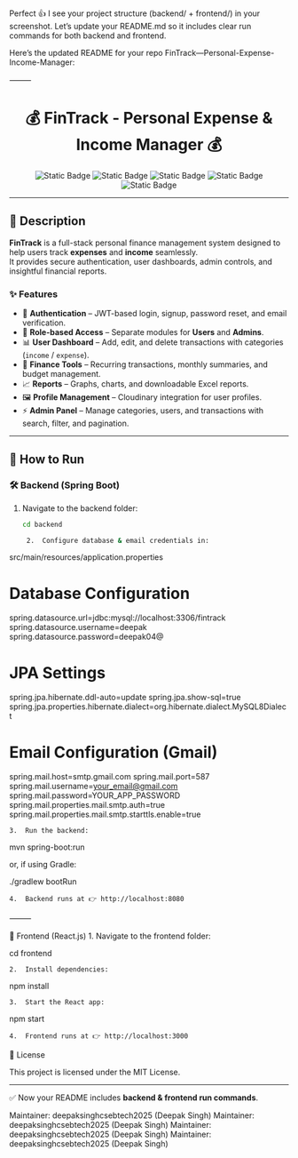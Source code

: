 Perfect 👍 I see your project structure (backend/ + frontend/) in your screenshot.
Let’s update your README.md so it includes clear run commands for both backend and frontend.

Here’s the updated README for your repo FinTrack—Personal-Expense-Income-Manager:

⸻


<h1 align="center">💰 FinTrack - Personal Expense & Income Manager 💰</h1>

<p align="center">
  <img alt="Static Badge" src="https://img.shields.io/badge/Spring%20Boot-darkgreen?style=for-the-badge">
  <img alt="Static Badge" src="https://img.shields.io/badge/React.js-blue?style=for-the-badge">
  <img alt="Static Badge" src="https://img.shields.io/badge/MySQL-red?style=for-the-badge">
  <img alt="Static Badge" src="https://img.shields.io/badge/CSS-purple?style=for-the-badge">
  <img alt="Static Badge" src="https://img.shields.io/badge/JWT-orange?style=for-the-badge">
</p>

---

## 📌 Description

**FinTrack** is a full-stack personal finance management system designed to help users track **expenses** and **income** seamlessly.  
It provides secure authentication, user dashboards, admin controls, and insightful financial reports.

### ✨ Features
- 🔑 **Authentication** – JWT-based login, signup, password reset, and email verification.  
- 👥 **Role-based Access** – Separate modules for **Users** and **Admins**.  
- 📊 **User Dashboard** – Add, edit, and delete transactions with categories (`income` / `expense`).  
- 📅 **Finance Tools** – Recurring transactions, monthly summaries, and budget management.  
- 📈 **Reports** – Graphs, charts, and downloadable Excel reports.  
- 🖼 **Profile Management** – Cloudinary integration for user profiles.  
- ⚡ **Admin Panel** – Manage categories, users, and transactions with search, filter, and pagination.  

---

## 🚀 How to Run

### 🛠 Backend (Spring Boot)
1. Navigate to the backend folder:
   ```sh
   cd backend

	2.	Configure database & email credentials in:
src/main/resources/application.properties

# Database Configuration
spring.datasource.url=jdbc:mysql://localhost:3306/fintrack
spring.datasource.username=deepak
spring.datasource.password=deepak04@

# JPA Settings
spring.jpa.hibernate.ddl-auto=update
spring.jpa.show-sql=true
spring.jpa.properties.hibernate.dialect=org.hibernate.dialect.MySQL8Dialect

# Email Configuration (Gmail)
spring.mail.host=smtp.gmail.com
spring.mail.port=587
spring.mail.username=your_email@gmail.com
spring.mail.password=YOUR_APP_PASSWORD
spring.mail.properties.mail.smtp.auth=true
spring.mail.properties.mail.smtp.starttls.enable=true


	3.	Run the backend:

mvn spring-boot:run

or, if using Gradle:

./gradlew bootRun


	4.	Backend runs at 👉 http://localhost:8080

⸻

🎨 Frontend (React.js)
	1.	Navigate to the frontend folder:

cd frontend


	2.	Install dependencies:

npm install


	3.	Start the React app:

npm start


	4.	Frontend runs at 👉 http://localhost:3000


📜 License

This project is licensed under the MIT License.

---

✅ Now your README includes **backend & frontend run commands**.  

Maintainer: deepaksinghcsebtech2025 (Deepak Singh)
Maintainer: deepaksinghcsebtech2025 (Deepak Singh)
Maintainer: deepaksinghcsebtech2025 (Deepak Singh)
Maintainer: deepaksinghcsebtech2025 (Deepak Singh)
